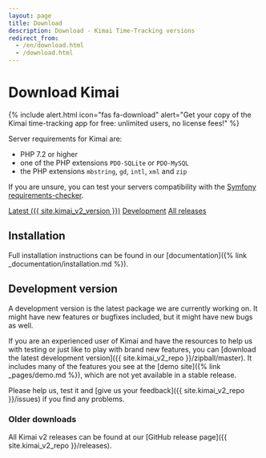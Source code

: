 ```yaml
---
layout: page
title: Download
description: Download - Kimai Time-Tracking versions
redirect_from:
  - /en/download.html
  - /download.html
---
```


# Download Kimai

{% include alert.html icon="fas fa-download" alert="Get your copy of the Kimai time-tracking app for free: unlimited users, no license fees!" %}

Server requirements for Kimai are: 

- PHP 7.2 or higher 
- one of the PHP extensions `PDO-SQLite` or `PDO-MySQL`
- the PHP extensions `mbstring`, `gd`, `intl`, `xml` and `zip` 

If you are unsure, you can test your servers compatibility with the [Symfony requirements-checker](http://symfony.com/doc/current/reference/requirements.html).

<a href="{{ site.kimai_v2_repo }}/releases/tag/{{ site.kimai_v2_version }}" class="btn btn-primary"><i class="fas fa-download"></i> Latest ({{ site.kimai_v2_version }})</a>
<a href="{{ site.kimai_v2_repo }}/zipball/master" class="btn btn-secondary"><i class="fas fa-download"></i> Development</a>
<a href="{{ site.kimai_v2_repo }}/releases" class="btn btn-secondary"><i class="fab fa-github"></i> All releases </a>

## Installation

Full installation instructions can be found in our [documentation]({% link _documentation/installation.md %}).

## Development version

A development version is the latest package we are currently working on. It might have new features or bugfixes included, but it might have new bugs as well.

If you are an experienced user of Kimai and have the resources to help us with testing or just like to play with brand new features,
you can [download the latest development version]({{ site.kimai_v2_repo }}/zipball/master).
It includes many of the features you see at the [demo site]({% link _pages/demo.md %}), which are not yet available in a stable release.

Please help us, test it and [give us your feedback]({{ site.kimai_v2_repo }}/issues) if you find any problems.

### Older downloads

All Kimai v2 releases can be found at our [GitHub release page]({{ site.kimai_v2_repo }}/releases).